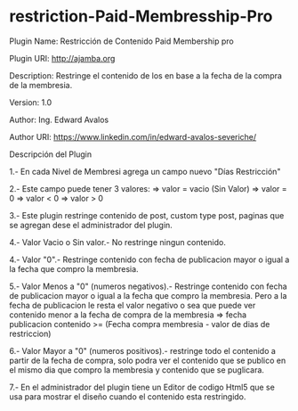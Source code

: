 # restriction-Paid-Membresship-Pro
Plugin Name: Restricción de Contenido Paid Membership pro

Plugin URI: http://ajamba.org 

Description: Restringe el contenido de los en base a la fecha de la compra de la membresia.

Version: 1.0

Author: Ing. Edward Avalos

Author URI: https://www.linkedin.com/in/edward-avalos-severiche/


Descripción del Plugin

1.- En cada Nivel de Membresi agrega un campo nuevo "Días Restricción"

2.- Este campo puede tener 3 valores: 
=> valor = vacio (Sin Valor)
=> valor = 0
=> valor < 0
=> valor > 0

3.- Este plugin restringe contenido de post, custom type post, paginas que se agregan dese el administrador del plugin.

4.- Valor Vacio o Sin valor.- No restringe ningun contenido.

4.- Valor "0".- Restringe contenido con fecha de publicacion mayor o igual a la fecha que compro la membresia.

5.- Valor Menos a "0" (numeros negativos).- Restringe contenido con fecha de publicacion mayor o igual a la fecha que compro la membresia. Pero a la fecha de publicacion le resta el valor negativo o sea que puede ver contenido menor a la fecha de compra de la membresia 
=> fecha publicacion contenido >= (Fecha compra membresia - valor de dias de restriccion)

6.- Valor Mayor a "0" (numeros positivos).- restringe todo el contenido a partir de la fecha de compra, solo podra ver el contenido que se publico en el mismo dia que compro la membresia y contenido que se puglicara.

7.- En el administrador del plugin tiene un Editor de codigo Html5 que se usa para mostrar el diseño cuando el contenido esta restringido.

